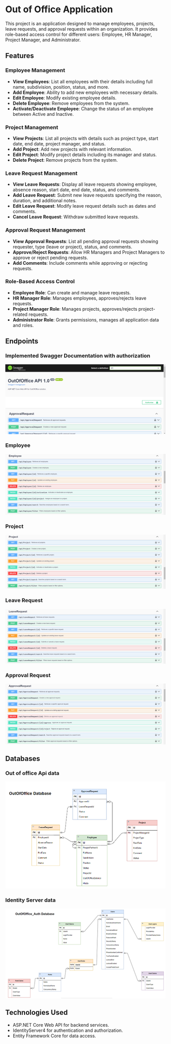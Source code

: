 # Out of Office Application

This project is an application designed to manage employees, projects, leave requests, and approval requests within an organization. It provides role-based access control for different users: Employee, HR Manager, Project Manager, and Administrator.

## Features

### Employee Management
- **View Employees**: List all employees with their details including full name, subdivision, position, status, and more.
- **Add Employee**: Ability to add new employees with necessary details.
- **Edit Employee**: Modify existing employee details.
- **Delete Employee**: Remove employees from the system.
- **Activate/Deactivate Employee**: Change the status of an employee between Active and Inactive.

### Project Management
- **View Projects**: List all projects with details such as project type, start date, end date, project manager, and status.
- **Add Project**: Add new projects with relevant information.
- **Edit Project**: Modify project details including its manager and status.
- **Delete Project**: Remove projects from the system.

### Leave Request Management
- **View Leave Requests**: Display all leave requests showing employee, absence reason, start date, end date, status, and comments.
- **Add Leave Request**: Submit new leave requests specifying the reason, duration, and additional notes.
- **Edit Leave Request**: Modify leave request details such as dates and comments.
- **Cancel Leave Request**: Withdraw submitted leave requests.

### Approval Request Management
- **View Approval Requests**: List all pending approval requests showing requester, type (leave or project), status, and comments.
- **Approve/Reject Requests**: Allow HR Managers and Project Managers to approve or reject pending requests.
- **Add Comments**: Include comments while approving or rejecting requests.

### Role-Based Access Control
- **Employee Role**: Can create and manage leave requests.
- **HR Manager Role**: Manages employees, approves/rejects leave requests.
- **Project Manager Role**: Manages projects, approves/rejects project-related requests.
- **Administrator Role**: Grants permissions, manages all application data and roles.

## Endpoints

### Implemented Swagger Documentation with authorization
![Swagger Documentation](/pics/swagger-documentation.png)

### Employee
![Employee](/pics/employee.png)

### Project
![Project](/pics/project.png)

### Leave Request
![Leave Request](/pics/leave-request.png)

### Approval Request
![Approval Request](/pics/approval-request.png)

## Databases

### Out of office Api data
![Approval Requests](/pics/api-data.png)

### Identity Server data
![Approval Requests](/pics/identity-server-data.png)

## Technologies Used

- ASP.NET Core Web API for backend services.
- IdentityServer4 for authentication and authorization.
- Entity Framework Core for data access.
